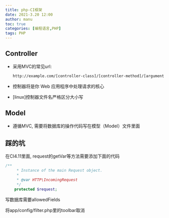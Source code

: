 ```yaml
---
title: php-CI框架
date: 2021-3.20 12:00
author: manu
toc: true
categories: [编程语言,PHP]
tags: PHP
---
```


## Controller

- 采用MVC的常见url: 

  ```html
  http://example.com/[controller-class]/[controller-method]/[arguments]
  ```

- 控制器将是你 Web 应用程序中处理请求的核心

- [linux]控制器文件名严格区分大小写

## Model

- 遵循MVC, 需要将数据库的操作代码写在模型（Model）文件里面

## 踩的坑

在CI4.11里面, request的getVar等方法需要添加下面的代码

```php
/**
	 * Instance of the main Request object.
	 *
	 * @var HTTP\IncomingRequest
	 */
	protected $request;
```

写数据库需要allowedFields

将app/config/filter.php里的toolbar取消